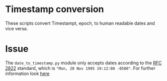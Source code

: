# Timestamp conversion

These scripts convert Timestampt, epoch, to human readable dates and vice versa.

# Issue
The `date_to_timestamp.py` module only accepts dates according to the [RFC 2822](https://tools.ietf.org/html/rfc2822.html) standard, which is `"Mon, 20 Nov 1995 19:12:08 -0500"`. For further information look [here](https://docs.python.org/3/library/email.utils.html#email.utils.parsedate)